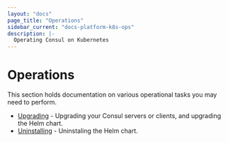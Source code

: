 ```yaml
---
layout: "docs"
page_title: "Operations"
sidebar_current: "docs-platform-k8s-ops"
description: |-
  Operating Consul on Kubernetes
---
```


# Operations

This section holds documentation on various operational tasks you may need to perform.

* [Upgrading](/docs/platform/k8s/upgrading.html) - Upgrading your Consul servers or clients, and upgrading the Helm chart.
* [Uninstalling](/docs/platform/k8s/uninstalling.html) - Uninstaling the Helm chart.
